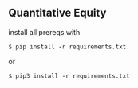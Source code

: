 ## Quantitative Equity

install all prereqs with
```
$ pip install -r requirements.txt
```
or
```
$ pip3 install -r requirements.txt
```

